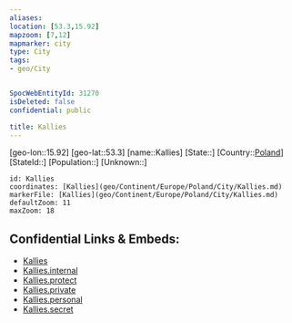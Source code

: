 ```yaml
---
aliases: 
location: [53.3,15.92]
mapzoom: [7,12] 
mapmarker: city 
type: City
tags:
- geo/City


SpocWebEntityId: 31270
isDeleted: false
confidential: public

title: Kallies
---
```

[geo-lon::15.92]
[geo-lat::53.3]
[name::Kallies]
[State::]
[Country::[Poland](geo/Continent/Europe/Poland.md)]
[StateId::]
[Population::]
[Unknown::]


```leaflet
id: Kallies
coordinates: [Kallies](geo/Continent/Europe/Poland/City/Kallies.md)
markerFile: [Kallies](geo/Continent/Europe/Poland/City/Kallies.md)
defaultZoom: 11 
maxZoom: 18
```


## Confidential Links & Embeds: 
- [Kallies](../../../../../../_public/geo/Continent/Europe/Poland/City/Kallies.md) 
- [Kallies.internal](../../../../../../_internal/geo/Continent/Europe/Poland/City/Kallies.internal.md) 
- [Kallies.protect](../../../../../../_protect/geo/Continent/Europe/Poland/City/Kallies.protect.md) 
- [Kallies.private](../../../../../../_private/geo/Continent/Europe/Poland/City/Kallies.private.md) 
- [Kallies.personal](../../../../../../_personal/geo/Continent/Europe/Poland/City/Kallies.personal.md) 
- [Kallies.secret](../../../../../../_secret/geo/Continent/Europe/Poland/City/Kallies.secret.md) 
